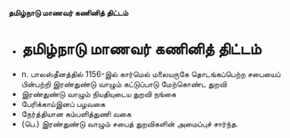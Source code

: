 **தமிழ்நாடு மாணவர் கணினித் திட்டம்**
- # தமிழ்நாடு மாணவர் கணினித் திட்டம்
- n. பாலஸ்தீனத்தில் 1156-இல் கார்மெல் மலையருகே தொடங்கப்பெற்ற சபையைப் பின்பற்றி இரண்துண்டு வாழும் கட்டுப்பாடு மேற்கொண்ட துறவி
- இரண்துண்டு வாழும் நியதியுடைய துறவி நங்கை
- பேரிக்காய்இனப் பழவகை
- நேர்த்தியான கம்பளித்துணி வகை
- (பெ.) இரண்துண்டு வாழும் சபைத் துறவிகளின் அமைப்புச் சார்ந்த.

